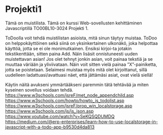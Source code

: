 # Projekti1
 Tämä on muistilista. Tämä on kurssi Web-sovellusten kehittäminen Javascriptillä TO00BL10-3024 Projekti 1.
 
 ToDoolla voit tehdä muistilistan asioista, mitä sinun täytyy muistaa. ToDoo on helppokäyttöinen sekä siinä on yksinkertainen ulkonäkö, joka helpottaa käyttöä, jotta se ei ole    monimutkainen. Ensiksi kirjoi-ta jotakin tekstikenttään, sitten paina Add. Näin lisäsit onnistuneesti uuden muistettavan asian! Jos olet tehnyt jonkin asian, voit painaa tekstiä ja se muuttaa väriään ja yliviivataan. Näin voit sitten vielä painaa ”X”-painiketta, jotta se poistetaan. Selaimesi muistaa myös mitä olet kirjoittanut, sillä uudelleen ladattuasi/avattuasi näet, että jättämäsi asiat, ovat vielä siellä!

Käytin näitä avukseni ymmärtääkseni paremmin tätä tehtävää ja miten kyseinen sovellus voidaan tehdä.
https://www.w3schools.com/jsreF/met_node_appendchild.asp<br>
https://www.w3schools.com/howto/howto_js_todolist.asp<br>
https://www.w3schools.com/jsreF/prop_win_localstorage.asp<br>
https://www.w3schools.com/js/js_json.asp<br>
https://www.youtube.com/watch?v=SeKQSQDUMDQ<br>
https://medium.com/@erp-enterprises/learn-how-to-use-localstorage-in-javascript-with-a-todo-app-b9530d4da813
